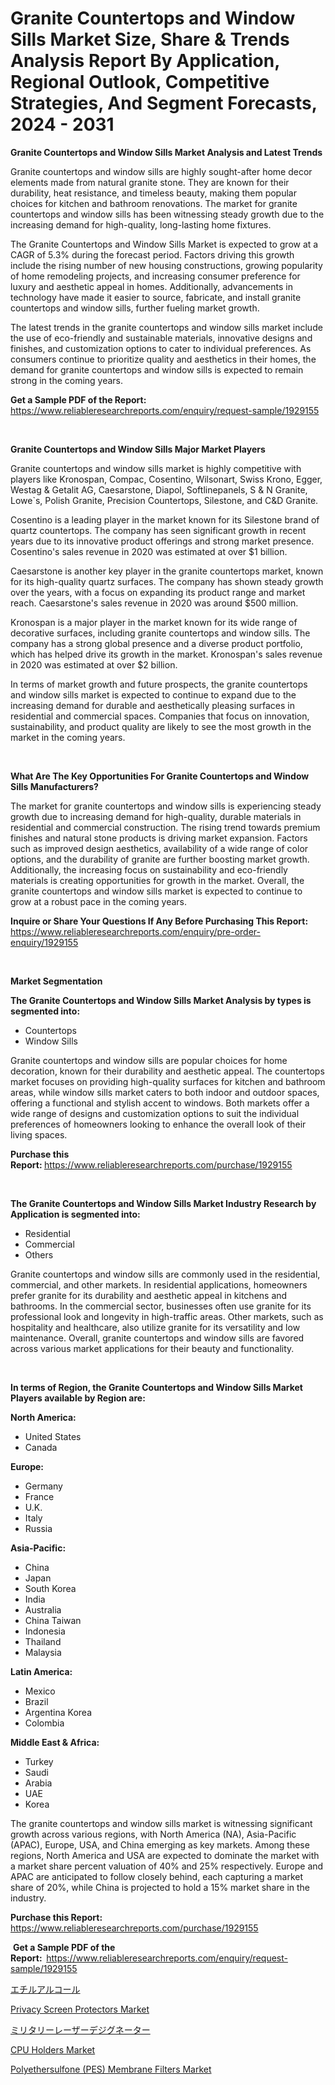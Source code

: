 <p><h1>Granite Countertops and Window Sills Market Size, Share & Trends Analysis Report By Application, Regional Outlook, Competitive Strategies, And Segment Forecasts, 2024 - 2031</h1></p><p><strong>Granite Countertops and Window Sills Market Analysis and Latest Trends</strong></p>
<p><p>Granite countertops and window sills are highly sought-after home decor elements made from natural granite stone. They are known for their durability, heat resistance, and timeless beauty, making them popular choices for kitchen and bathroom renovations. The market for granite countertops and window sills has been witnessing steady growth due to the increasing demand for high-quality, long-lasting home fixtures.</p><p>The Granite Countertops and Window Sills Market is expected to grow at a CAGR of 5.3% during the forecast period. Factors driving this growth include the rising number of new housing constructions, growing popularity of home remodeling projects, and increasing consumer preference for luxury and aesthetic appeal in homes. Additionally, advancements in technology have made it easier to source, fabricate, and install granite countertops and window sills, further fueling market growth.</p><p>The latest trends in the granite countertops and window sills market include the use of eco-friendly and sustainable materials, innovative designs and finishes, and customization options to cater to individual preferences. As consumers continue to prioritize quality and aesthetics in their homes, the demand for granite countertops and window sills is expected to remain strong in the coming years.</p></p>
<p><strong>Get a Sample PDF of the Report:&nbsp;</strong> <a href="https://www.reliableresearchreports.com/enquiry/request-sample/1929155">https://www.reliableresearchreports.com/enquiry/request-sample/1929155</a></p>
<p>&nbsp;</p>
<p><strong>Granite Countertops and Window Sills Major Market Players</strong></p>
<p><p>Granite countertops and window sills market is highly competitive with players like Kronospan, Compac, Cosentino, Wilsonart, Swiss Krono, Egger, Westag & Getalit AG, Caesarstone, Diapol, Softlinepanels, S & N Granite, Lowe`s, Polish Granite, Precision Countertops, Silestone, and C&D Granite. </p><p>Cosentino is a leading player in the market known for its Silestone brand of quartz countertops. The company has seen significant growth in recent years due to its innovative product offerings and strong market presence. Cosentino's sales revenue in 2020 was estimated at over $1 billion.</p><p>Caesarstone is another key player in the granite countertops market, known for its high-quality quartz surfaces. The company has shown steady growth over the years, with a focus on expanding its product range and market reach. Caesarstone's sales revenue in 2020 was around $500 million.</p><p>Kronospan is a major player in the market known for its wide range of decorative surfaces, including granite countertops and window sills. The company has a strong global presence and a diverse product portfolio, which has helped drive its growth in the market. Kronospan's sales revenue in 2020 was estimated at over $2 billion.</p><p>In terms of market growth and future prospects, the granite countertops and window sills market is expected to continue to expand due to the increasing demand for durable and aesthetically pleasing surfaces in residential and commercial spaces. Companies that focus on innovation, sustainability, and product quality are likely to see the most growth in the market in the coming years.</p></p>
<p>&nbsp;</p>
<p><strong>What Are The Key Opportunities For Granite Countertops and Window Sills Manufacturers?</strong></p>
<p><p>The market for granite countertops and window sills is experiencing steady growth due to increasing demand for high-quality, durable materials in residential and commercial construction. The rising trend towards premium finishes and natural stone products is driving market expansion. Factors such as improved design aesthetics, availability of a wide range of color options, and the durability of granite are further boosting market growth. Additionally, the increasing focus on sustainability and eco-friendly materials is creating opportunities for growth in the market. Overall, the granite countertops and window sills market is expected to continue to grow at a robust pace in the coming years.</p></p>
<p><strong>Inquire or Share Your Questions If Any Before Purchasing This Report:</strong> <a href="https://www.reliableresearchreports.com/enquiry/pre-order-enquiry/1929155">https://www.reliableresearchreports.com/enquiry/pre-order-enquiry/1929155</a></p>
<p>&nbsp;</p>
<p><strong>Market Segmentation</strong></p>
<p><strong>The Granite Countertops and Window Sills Market Analysis by types is segmented into:</strong></p>
<p><ul><li>Countertops</li><li>Window Sills</li></ul></p>
<p><p>Granite countertops and window sills are popular choices for home decoration, known for their durability and aesthetic appeal. The countertops market focuses on providing high-quality surfaces for kitchen and bathroom areas, while window sills market caters to both indoor and outdoor spaces, offering a functional and stylish accent to windows. Both markets offer a wide range of designs and customization options to suit the individual preferences of homeowners looking to enhance the overall look of their living spaces.</p></p>
<p><strong>Purchase this Report:&nbsp;</strong><a href="https://www.reliableresearchreports.com/purchase/1929155">https://www.reliableresearchreports.com/purchase/1929155</a></p>
<p>&nbsp;</p>
<p><strong>The Granite Countertops and Window Sills Market Industry Research by Application is segmented into:</strong></p>
<p><ul><li>Residential</li><li>Commercial</li><li>Others</li></ul></p>
<p><p>Granite countertops and window sills are commonly used in the residential, commercial, and other markets. In residential applications, homeowners prefer granite for its durability and aesthetic appeal in kitchens and bathrooms. In the commercial sector, businesses often use granite for its professional look and longevity in high-traffic areas. Other markets, such as hospitality and healthcare, also utilize granite for its versatility and low maintenance. Overall, granite countertops and window sills are favored across various market applications for their beauty and functionality.</p></p>
<p>&nbsp;</p>
<p><strong>In terms of Region, the Granite Countertops and Window Sills Market Players available by Region are:</strong></p>
<p>
    <p> <strong> North America: </strong>
        <ul>
            <li>United States</li>
            <li>Canada</li>
        </ul>
        </p> 
    <p> <strong> Europe: </strong>
        <ul>
            <li>Germany</li>
            <li>France</li>
            <li>U.K.</li>
            <li>Italy</li>
            <li>Russia</li>
        </ul>
        </p> 
    <p> <strong> Asia-Pacific: </strong>
        <ul>
            <li>China</li>
            <li>Japan</li>
            <li>South Korea</li>
            <li>India</li>
            <li>Australia</li>
            <li>China Taiwan</li>
            <li>Indonesia</li>
            <li>Thailand</li>
            <li>Malaysia</li>
        </ul>
        </p> 
    <p> <strong> Latin America: </strong>
        <ul>
            <li>Mexico</li>
            <li>Brazil</li>
            <li>Argentina Korea</li>
            <li>Colombia</li>
        </ul>
        </p> 
    <p> <strong> Middle East & Africa: </strong>
        <ul>
            <li>Turkey</li>
            <li>Saudi</li>
            <li>Arabia</li>
            <li>UAE</li>
            <li>Korea</li>
        </ul>
    </p>
    </p>
<p><p>The granite countertops and window sills market is witnessing significant growth across various regions, with North America (NA), Asia-Pacific (APAC), Europe, USA, and China emerging as key markets. Among these regions, North America and USA are expected to dominate the market with a market share percent valuation of 40% and 25% respectively. Europe and APAC are anticipated to follow closely behind, each capturing a market share of 20%, while China is projected to hold a 15% market share in the industry.</p></p>
<p><strong>Purchase this Report: </strong><a href="https://www.reliableresearchreports.com/purchase/1929155">https://www.reliableresearchreports.com/purchase/1929155</a></p>
<p>&nbsp;<strong>Get a Sample PDF of the Report:&nbsp;&nbsp;</strong><a href="https://www.reliableresearchreports.com/enquiry/request-sample/1929155">https://www.reliableresearchreports.com/enquiry/request-sample/1929155</a></p>
<p><strong></strong></p>
<p><p><a href="https://medium.com/@valdineaxsouza/%E3%82%A8%E3%83%81%E3%83%AB%E3%82%A2%E3%83%AB%E3%82%B3%E3%83%BC%E3%83%AB%E5%B8%82%E5%A0%B4%E3%81%AE%E5%88%86%E6%9E%90%E3%81%A82024%E5%B9%B4%E3%81%8B%E3%82%892031%E5%B9%B4%E3%81%BE%E3%81%A7%E3%81%AE%E4%BA%88%E6%B8%AC%E3%82%B5%E3%82%A4%E3%82%BA-827873460d00">エチルアルコール</a></p><p><a href="https://view.publitas.com/reportprime-1/privacy-screen-protectors-market-size-share-trends-analysis-report-by-material-by-type-by-end-user-by-region-and-segment-forecasts-2024-2031/">Privacy Screen Protectors Market</a></p><p><a href="https://medium.com/@valdineaxsouza/%E8%BB%8D%E4%BA%8B%E7%94%A8%E3%83%AC%E3%83%BC%E3%82%B6%E3%83%BC%E3%83%87%E3%82%B6%E3%82%A4%E3%83%8D%E3%83%BC%E3%82%BF%E3%83%BC%E5%B8%82%E5%A0%B4%E3%81%AF-%E5%B8%82%E5%A0%B4%E3%82%B7%E3%82%A7%E3%82%A2-%E3%82%B5%E3%82%A4%E3%82%BA-2031%E5%B9%B4%E3%81%BE%E3%81%A7%E3%81%AE%E4%BA%88%E6%B8%AC%E3%81%AB%E7%84%A6%E7%82%B9%E3%82%92%E5%BD%93%E3%81%A6%E3%81%A6%E3%81%84%E3%81%BE%E3%81%99-157ca1bd2d33">ミリタリーレーザーデジグネーター</a></p><p><a href="https://view.publitas.com/reportprime-1/cpu-holders-market-provides-detailed-segmentation-of-this-market-based-on-type-application-and-region-and-forecast-for-the-period-from-2024-2031/">CPU Holders Market</a></p><p><a href="https://forested-sushi-9b0.notion.site/Polyethersulfone-PES-Membrane-Filters-Market-Research-Report-Provides-Critical-Insights-that-can-h-a65efc1ca7834dbaabeb7c381bd7d225">Polyethersulfone (PES) Membrane Filters Market</a></p></p>